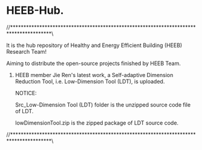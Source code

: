 # HEEB-Hub.
//***************************************************************************************\\

It is the hub repository of Healthy and Energy Efficient Building (HEEB) Research Team!

Aiming to distribute the open-source projects finished by HEEB Team.

1. HEEB member Jie Ren's latest work, a Self-adaptive Dimension Reduction Tool, i.e. Low-Dimension Tool (LDT), is uploaded. 

   NOTICE:
  
   Src_Low-Dimension Tool (LDT) folder is the unzipped source code file of LDT.
   
   lowDimensionTool.zip is the zipped package of LDT source code.
   
 //***************************************************************************************\\
